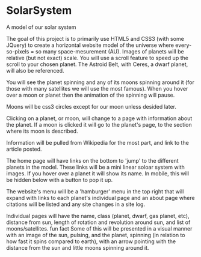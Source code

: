 # SolarSystem
A model of our solar system

The goal of this project is to primarily use HTML5 and CSS3 (with some JQuery) to create a horizontal website model of the universe where every-so-pixels = so many space-mesurement (AU). Images of planets will be relative (but not exact) scale. You will use a scroll feature to speed up the scroll to your chosen planet.
The Astroid Belt, with Ceres, a dwarf planet, will also be referenced.

You will see the planet spinning and any of its moons spinning around it (for those with many satellites we will use the most famous). When you hover over a moon or planet then the animation of the spinning will pause.

Moons will be css3 circles except for our moon unless desided later.

Clicking on a planet, or moon, will change to a page with information about the planet. If a moon is clicked it will go to the planet's page, to the section where its moon is described.

Information will be pulled from Wikipedia for the most part, and link to the article posted.

The home page will have links on the bottom to 'jump' to the different planets in the model. These links will be a mini linear soloar system with images. If you hover over a planet it will show its name.
In mobile, this will be hidden below with a button to pop it up.

The website's menu will be a 'hamburger' menu in the top right that will expand with links to each planet's individual page and an about page where citations will be listed and any site changes in a site log.

Individual pages will have the
name,
class (planet, dwarf, gas planet, etc),
distance from sun,
length of rotation and
revolution around sun,
and list of moons/satellites.
fun fact
Some of this will be presented in a visual manner with an image of the sun, pulsing, and the planet, spinning (in relation to how fast it spins compared to earth), with an arrow pointing with the distance from the sun and little moons spinning around it.
